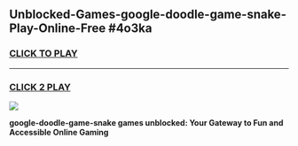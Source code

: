 
## Unblocked-Games-google-doodle-game-snake-Play-Online-Free #4o3ka
<h3>
<a href="https://us.freeplayer.one?title=google-doodle-game-snake&ref=10M">CLICK TO PLAY</a></h3>
<hr>

<h3>
<a href="https://us.freeplayer.one?title=google-doodle-game-snake&ref=10M">CLICK 2 PLAY</a>
  
</h3>

<a href="https://us.freeplayer.one?title=google-doodle-game-snake&ref=10M"><img src="https://clearcache.store/games.png"></a>


**google-doodle-game-snake games unblocked: Your Gateway to Fun and Accessible Online Gaming**
